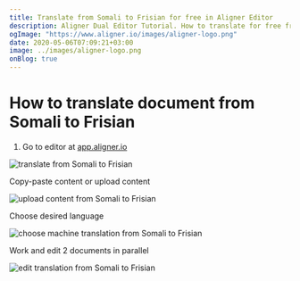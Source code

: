 ```yaml
---
title: Translate from Somali to Frisian for free in Aligner Editor
description: Aligner Dual Editor Tutorial. How to translate for free from Somali to Frisian. Aligner is multilingual document management platform. 
ogImage: "https://www.aligner.io/images/aligner-logo.png"
date: 2020-05-06T07:09:21+03:00
image: ../images/aligner-logo.png
onBlog: true
---
```


# How to translate document from Somali to Frisian

1. Go to editor at [app.aligner.io](https://app.aligner.io "Aligner App web page")

![translate from Somali to Frisian](../aligner-blank-editor.png "translate from Somali to Frisian")

Copy-paste content or upload content

![upload content from Somali to Frisian](../aligner-uploaded-document.png "upload content from Somali to Frisian")

Choose desired language

![choose machine translation from Somali to Frisian](../aligner-language-dropdown.png "choose machine translation from Somali to Frisian")

Work and edit 2 documents in parallel

![edit translation from Somali to Frisian](../aligner-double-sitded-editor.png "edit translation from Somali to Frisian")

